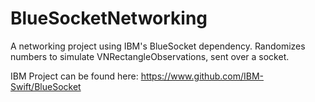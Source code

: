 # BlueSocketNetworking
A networking project using IBM's BlueSocket dependency. Randomizes numbers to simulate VNRectangleObservations, sent over a socket.

IBM Project can be found here: https://www.github.com/IBM-Swift/BlueSocket

